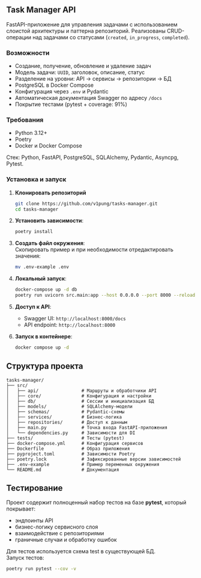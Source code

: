 ## Task Manager API

FastAPI-приложение для управления задачами с использованием слоистой архитектуры 
и паттерна репозиторий. Реализованы CRUD-операции над задачами 
со статусами (`created`, `in_progress`, `completed`).

### Возможности
- Создание, получение, обновление и удаление задач  
- Модель задачи: `UUID`, заголовок, описание, статус  
- Разделение на уровни: API → сервисы → репозитории → БД  
- PostgreSQL в Docker Compose  
- Конфигурация через `.env` и Pydantic  
- Автоматическая документация Swagger по адресу `/docs`  
- Покрытие тестами (pytest + coverage: 91%) 

### Требования
- Python 3.12+
- Poetry
- Docker и Docker Compose

Стек: Python, FastAPI, PostgreSQL, SQLAlchemy, Pydantic, Asyncpg, Pytest.

### Установка и запуск

1. **Клонировать репозиторий**
   ```bash
   git clone https://github.com/v1pung/tasks-manager.git
   cd tasks-manager
   ```

2. **Установить зависимости**:
   ```bash
   poetry install
   ```

3. **Создать файл окружения**:   
   Скопировать пример и при необходимости отредактировать значения:
   ```bash
   mv .env-example .env
   ```

4. **Локальный запуск**:
   ```bash
   docker-compose up -d db
   poetry run uvicorn src.main:app --host 0.0.0.0 --port 8000 --reload
   ```

5. **Доступ к API**:
   - Swagger UI: `http://localhost:8000/docs`
   - API endpoint: `http://localhost:8000`
   

6. **Запуск в контейнере**:
   ```bash
   docker compose up -d
   ```

## Структура проекта
```
tasks-manager/
├── src/
│   ├── api/                # Маршруты и обработчики API
│   ├── core/               # Конфигурация и настройки
│   ├── db/                 # Сессии и инициализация БД
│   ├── models/             # SQLAlchemy-модели
│   ├── schemas/            # Pydantic-схемы
│   ├── services/           # Бизнес-логика
│   ├── repositories/       # Доступ к данным
│   ├── main.py             # Точка входа FastAPI-приложения
│   └── dependencies.py     # Зависимости для DI
├── tests/                  # Тесты (pytest)
├── docker-compose.yml      # Конфигурация сервисов
├── Dockerfile              # Образ приложения
├── pyproject.toml          # Зависимости Poetry
├── poetry.lock             # Зафиксированные версии зависимостей
├── .env-example            # Пример переменных окружения
└── README.md               # Документация
```

## Тестирование
Проект содержит полноценный набор тестов на базе **pytest**, который покрывает:
- эндпоинты API  
- бизнес-логику сервисного слоя  
- взаимодействие с репозиториями  
- граничные случаи и обработку ошибок   

Для тестов используется схема test в существующей БД.   
Запуск тестов:  
   ```bash
   poetry run pytest --cov -v
   ```

